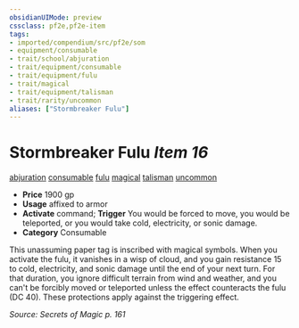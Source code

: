 ```yaml
---
obsidianUIMode: preview
cssclass: pf2e,pf2e-item
tags:
- imported/compendium/src/pf2e/som
- equipment/consumable
- trait/school/abjuration
- trait/equipment/consumable
- trait/equipment/fulu
- trait/magical
- trait/equipment/talisman
- trait/rarity/uncommon
aliases: ["Stormbreaker Fulu"]
---
```

# Stormbreaker Fulu *Item 16*  
[abjuration](abjuration.md)  [consumable](consumable.md)  [fulu](fulu-som.md)  [magical](magical.md)  [talisman](talisman.md)  [uncommon](uncommon.md)  

- **Price** 1900 gp
- **Usage** affixed to armor
- **Activate** command; **Trigger** You would be forced to move, you would be teleported, or you would take cold, electricity, or sonic damage.
- **Category** Consumable

This unassuming paper tag is inscribed with magical symbols. When you activate the fulu, it vanishes in a wisp of cloud, and you gain resistance 15 to cold, electricity, and sonic damage until the end of your next turn. For that duration, you ignore difficult terrain from wind and weather, and you can't be forcibly moved or teleported unless the effect counteracts the fulu (DC 40). These protections apply against the triggering effect.

*Source: Secrets of Magic p. 161*